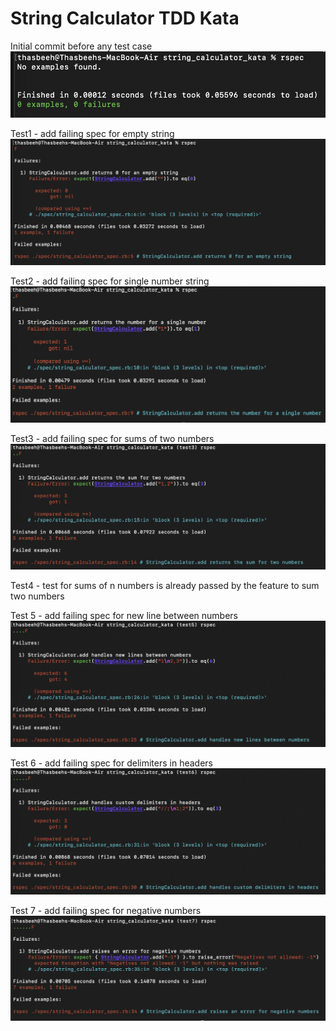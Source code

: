 # String Calculator TDD Kata

Initial commit before any test case
![Before any test](images/No_test.png)

Test1 - add failing spec for empty string
![Empty string test failed](images/test1_fail.png)

Test2 - add failing spec for single number string
![Single number string test failed](images/test2_fail.png)

Test3 - add failing spec for sums of two numbers
![Single number string test failed](images/test3_fail.png)

Test4 - test for sums of n numbers is already passed by the feature to sum two numbers

Test 5 - add failing spec for new line between numbers
![New line between numbers fail](images/test5_fail.png)

Test 6 - add failing spec for delimiters in headers
![Delimiter in header fail](images/test6_fail.png)

Test 7 - add failing spec for negative numbers
![Negative number exception](images/test7_fail.png)